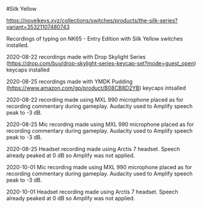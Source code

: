 #Silk Yellow

https://novelkeys.xyz/collections/switches/products/the-silk-series?variant=35321107480743

Recordings of typing on NK65 - Entry Edition with Silk Yellow switches installed.

2020-08-22 recordings made with Drop Skylight Series (https://drop.com/buy/drop-skylight-series-keycap-set?mode=guest_open) keycaps installed

2020-08-25 recordings made with YMDK Pudding (https://www.amazon.com/gp/product/B08CB8D2YB) keycaps intsalled

2020-08-22 recording made using MXL 990 microphone placed as for recording commentary during gameplay. Audacity used to Amplify speech peak to -3 dB.

2020-08-25 Mic recording made using MXL 990 microphone placed as for recording commentary during gameplay. Audacity used to Amplify speech peak to -3 dB.

2020-08-25 Headset recording made using Arctis 7 headset. Speech already peaked at 0 dB so Amplify was not applied.

2020-10-01 Mic recording made using MXL 990 microphone placed as for recording commentary during gameplay. Audacity used to Amplify speech peak to -3 dB.

2020-10-01 Headset recording made using Arctis 7 headset. Speech already peaked at 0 dB so Amplify was not applied.